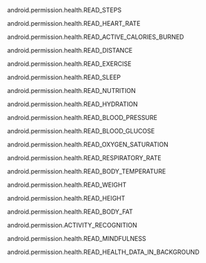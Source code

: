 android.permission.health.READ_STEPS

android.permission.health.READ_HEART_RATE

android.permission.health.READ_ACTIVE_CALORIES_BURNED

android.permission.health.READ_DISTANCE

android.permission.health.READ_EXERCISE

android.permission.health.READ_SLEEP

android.permission.health.READ_NUTRITION

android.permission.health.READ_HYDRATION

android.permission.health.READ_BLOOD_PRESSURE

android.permission.health.READ_BLOOD_GLUCOSE

android.permission.health.READ_OXYGEN_SATURATION

android.permission.health.READ_RESPIRATORY_RATE

android.permission.health.READ_BODY_TEMPERATURE

android.permission.health.READ_WEIGHT

android.permission.health.READ_HEIGHT

android.permission.health.READ_BODY_FAT

android.permission.ACTIVITY_RECOGNITION

android.permission.health.READ_MINDFULNESS

android.permission.health.READ_HEALTH_DATA_IN_BACKGROUND